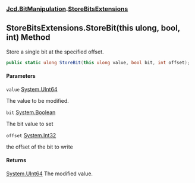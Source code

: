 ### [Jcd.BitManipulation](Jcd.BitManipulation.md 'Jcd.BitManipulation').[StoreBitsExtensions](Jcd.BitManipulation.StoreBitsExtensions.md 'Jcd.BitManipulation.StoreBitsExtensions')

## StoreBitsExtensions.StoreBit(this ulong, bool, int) Method

Store a single bit at the specified offset.

```csharp
public static ulong StoreBit(this ulong value, bool bit, int offset);
```
#### Parameters

<a name='Jcd.BitManipulation.StoreBitsExtensions.StoreBit(thisulong,bool,int).value'></a>

`value` [System.UInt64](https://docs.microsoft.com/en-us/dotnet/api/System.UInt64 'System.UInt64')

The value to be modified.

<a name='Jcd.BitManipulation.StoreBitsExtensions.StoreBit(thisulong,bool,int).bit'></a>

`bit` [System.Boolean](https://docs.microsoft.com/en-us/dotnet/api/System.Boolean 'System.Boolean')

The bit value to set

<a name='Jcd.BitManipulation.StoreBitsExtensions.StoreBit(thisulong,bool,int).offset'></a>

`offset` [System.Int32](https://docs.microsoft.com/en-us/dotnet/api/System.Int32 'System.Int32')

the offset of the bit to write

#### Returns

[System.UInt64](https://docs.microsoft.com/en-us/dotnet/api/System.UInt64 'System.UInt64')
The modified value.